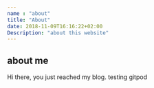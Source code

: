 ```yaml
---
name : "about"
title: "About"
date: 2018-11-09T16:16:22+02:00
Description: "about this website"
---
```

## about me

Hi there, you just reached my blog.
testing gitpod